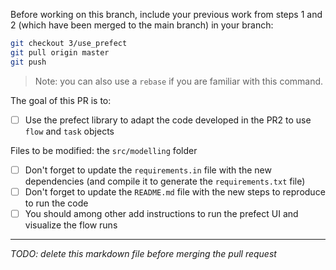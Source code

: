 Before working on this branch, include your previous work from steps 1 and 2 (which have been merged to the main branch) in your branch:

```bash
git checkout 3/use_prefect
git pull origin master
git push
```

> Note: you can also use a `rebase` if you are familiar with this command.

The goal of this PR is to:

- [ ] Use the prefect library to adapt the code developed in the PR2 to use `flow` and `task` objects

Files to be modified: the `src/modelling` folder

- [ ] Don't forget to update the `requirements.in` file with the new dependencies (and compile it to generate the `requirements.txt` file)
- [ ] Don't forget to update the `README.md` file with the new steps to reproduce to run the code
- [ ] You should among other add instructions to run the prefect UI and visualize the flow runs

___

*TODO: delete this markdown file before merging the pull request*
